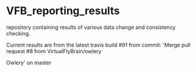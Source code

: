 # VFB_reporting_results
repository containing results of various data change and consistency checking.

 Current results are from the latest travis build #91 from commit: 'Merge pull request #8 from VirtualFlyBrain/owlery

Owlery' on master
